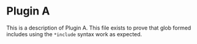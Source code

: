 # Plugin A

This is a description of Plugin A. This file exists to prove that glob formed
includes using the `*include` syntax work as expected.

